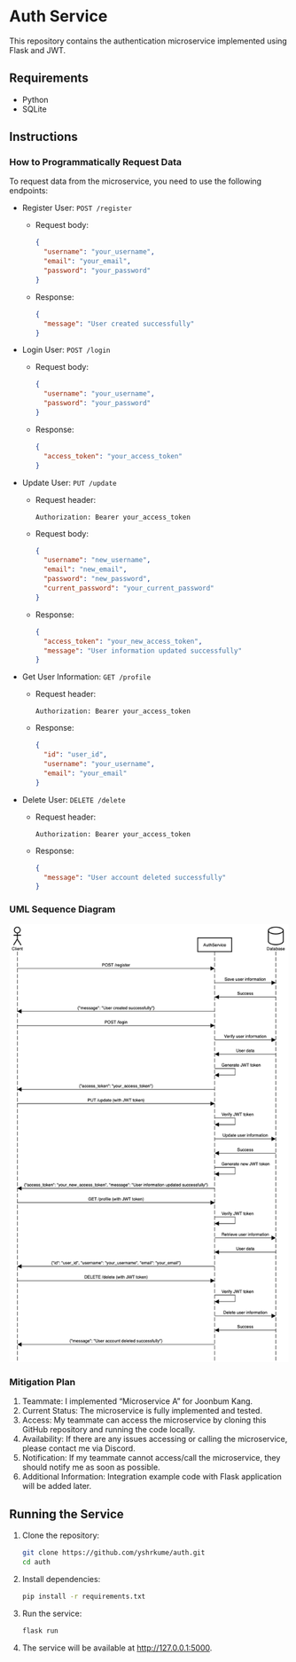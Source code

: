 # Auth Service

This repository contains the authentication microservice implemented using Flask and JWT.

## Requirements

- Python
- SQLite

## Instructions

### How to Programmatically Request Data

To request data from the microservice, you need to use the following endpoints:

- Register User: `POST /register`
    - Request body:
      ```json
      {
        "username": "your_username",
        "email": "your_email",
        "password": "your_password"
      }
      ```
    - Response:
      ```json
      {
        "message": "User created successfully"
      }
      ```

- Login User: `POST /login`
    - Request body:
      ```json
      {
        "username": "your_username",
        "password": "your_password"
      }
      ```
    - Response:
      ```json
      {
        "access_token": "your_access_token"
      }
      ```

- Update User: `PUT /update`
    - Request header:
      ```plaintext
      Authorization: Bearer your_access_token
      ```
    - Request body:
      ```json
      {
        "username": "new_username",
        "email": "new_email",
        "password": "new_password",
        "current_password": "your_current_password"
      }
      ```
    - Response:
      ```json
      {
        "access_token": "your_new_access_token",
        "message": "User information updated successfully"
      }
      ```
- Get User Information: `GET /profile`
    - Request header:
      ```plaintext
      Authorization: Bearer your_access_token
      ```
    - Response:
      ```json
      {
        "id": "user_id",
        "username": "your_username",
        "email": "your_email"
      }
      ```
- Delete User: `DELETE /delete`
    - Request header:
      ```plaintext
      Authorization: Bearer your_access_token
      ```
    - Response:
      ```json
      {
        "message": "User account deleted successfully"
      }
      ```

### UML Sequence Diagram

![UML Sequence Diagram](uml_sequence_diagram.png)

### Mitigation Plan

1. Teammate: I implemented “Microservice A” for Joonbum Kang.
2. Current Status: The microservice is fully implemented and tested.
3. Access: My teammate can access the microservice by cloning this GitHub repository and running the code locally.
4. Availability: If there are any issues accessing or calling the microservice, please contact me via Discord.
5. Notification: If my teammate cannot access/call the microservice, they should notify me as soon as possible.
6. Additional Information: Integration example code with Flask application will be added later.

## Running the Service

1. Clone the repository:
    ```bash
    git clone https://github.com/yshrkume/auth.git
    cd auth
    ```
2. Install dependencies:
    ```bash
    pip install -r requirements.txt
    ```
3. Run the service:
    ```bash
    flask run
    ```
4. The service will be available at http://127.0.0.1:5000.